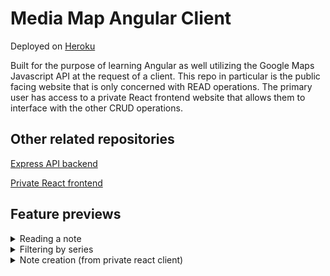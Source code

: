 # Media Map Angular Client

Deployed on [Heroku](https://media-map-public-mw.herokuapp.com/)

Built for the purpose of learning Angular as well utilizing the Google Maps Javascript API at the request of a client. This repo in particular is the public facing website that is only concerned with READ operations. The primary user has access to a private React frontend website that allows them to interface with the other CRUD operations.

## Other related repositories

[Express API backend](https://github.com/MitchellWayne/map-museum/tree/main)

[Private React frontend](https://github.com/MitchellWayne/map-museum-react-client)

## Feature previews

<details>
  <summary>Reading a note</summary>
  <img src="./previews/ReadNote.gif">
</details>

<details>
  <summary>Filtering by series</summary>
  <img src="./previews/Filter.gif">
</details>

<details>
  <summary>Note creation (from private react client)</summary>
  <img src="./previews/NoteCreation.gif">
</details>
